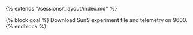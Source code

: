 {% extends "/sessions/_layout/index.md" %}

{% block goal %}
Download SunS experiment file and telemetry on 9600.
{% endblock %}
